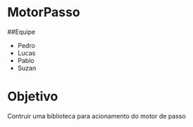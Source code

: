 # MotorPasso

##Equipe

* Pedro
* Lucas
* Pablo
* Suzan 

# Objetivo 

Contruir uma biblioteca para acionamento do motor de passo 
